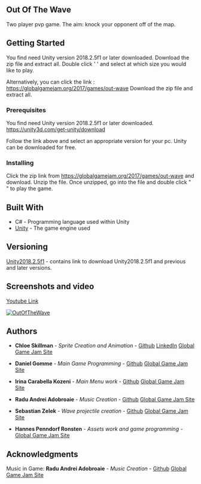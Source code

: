 ## Out Of The Wave

Two player pvp game. The aim: knock your opponent off of the map.

## Getting Started

You find need Unity version 2018.2.5f1 or later downloaded. 
Download the zip file and extract all.
Double click '  ' and select at which size you would like to play.

Alternatively, you can click the link : https://globalgamejam.org/2017/games/out-wave
Download the zip file and extract all.  

### Prerequisites

You find need Unity version 2018.2.5f1 or later downloaded.
https://unity3d.com/get-unity/download

Follow the link above and select an appropriate version for your pc.
Unity can be downloaded for free. 

### Installing

Click the zip link from https://globalgamejam.org/2017/games/out-wave and download.
Unzip the file. Once unzipped, go into the file and double click " " to play the game.

## Built With

* C# - Programming language used within Unity
* [Unity](https://unity3d.com/get-unity/download) - The game engine used


## Versioning

[Unity2018.2.5f1](https://unity3d.com/get-unity/download) - contains link to download Unity2018.2.5f1 and previous and later versions. 

## Screenshots and video

[Youtube Link](https://www.youtube.com/watch?v=5p2Yog_XcsA)

[![OutOfTheWave](https://ggj.s3.amazonaws.com/styles/game_sidebar__wide/game/featured_image/outofthewavelogo_0.png?itok=hSCyGZ4U&timestamp=1485084948)](https://www.youtube.com/watch?v=5p2Yog_XcsA)

## Authors

* **Chloe Skillman** - *Sprite Creation and Animation* - [Github](https://github.com/ChloeLS)
                                         [LinkedIn](https://www.linkedin.com/in/chloe-skillman-b80941183/)
                                         [Global Game Jam Site](https://globalgamejam.org/users/chloe-skillman)

* **Daniel Gomme** -  *Main Game Programming*  -  [Github](https://github.com/OctarineSorcerer)
                                                  [Global Game Jam Site](https://globalgamejam.org/users/octarinesorcerer)
* **Irina Carabella Kozeni** -  *Main Menu work*  -  [Github](https://github.com/irinack)
[Global Game Jam Site](https://globalgamejam.org/users/irina-cara)
* **Radu Andrei Adobroaie** -  *Music Creation*  -  [Github](https://github.com/radobr)
  [Global Game Jam Site](https://globalgamejam.org/users/radu)
* **Sebastian Zelek** -  *Wave projectile creation*  -  [Github](https://github.com/CommisarGlad1us)
[Global Game Jam Site](https://globalgamejam.org/users/glad1us)
* **Hannes Penndorf Ronsten** -  *Assets work and game programming*  -  [Global Game Jam Site](https://globalgamejam.org/users/hannes-penndorf-ronsten)

## Acknowledgments

Music in Game:
**Radu Andrei Adobroaie** -  *Music Creation*  -  [Github](https://github.com/radobr)
  [Global Game Jam Site](https://globalgamejam.org/users/radu)
